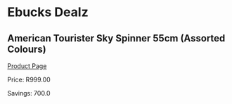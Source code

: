 
# Ebucks Dealz
## American Tourister Sky Spinner 55cm (Assorted Colours)
[Product Page](https://www.ebucks.com/web/shop/productSelected.do?prodId=372658040&catId=1158501102)

Price: R999.00

Savings: 700.0


	